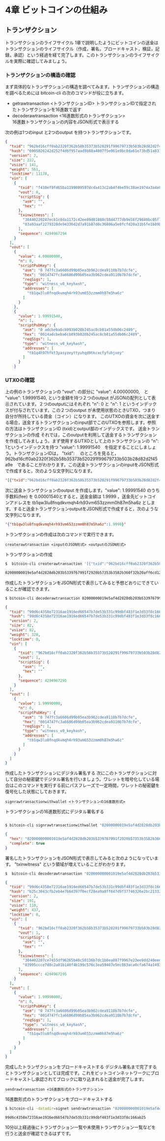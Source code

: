 # 4章 ビットコインの仕組み

## トランザクション

トランザクションのライフサイクル
1章で説明したようにビットコインの送金はトランザクションのライフサイクル（作成，署名，ブロードキャスト，検証，記録，承認）という経過を経て完了します。このトランザクションのライフサイクルを実際に確認してみましょう。

### トランザクションの構造の確認

まず具体的なトランザクションの構造を調べてみます。トランザクションの構造を調べるためには bitcoin-cli の次のコマンドが役に立ちます。

* getrawtransaction <トランザクションID> 
トランザクションIDで指定されたトランザクションを16進数で返す
* decoderawtransaction <16進数形式のトランザクション> 	
16進数トランザクションの内容をJSON形式で表示する

次の例は1つのinput と2つのoutput を持つトランザクションです。

```json
{
  "txid": "962bd16cff0ab2320f362b58b35373b520291f99679733b503b28d82d2f45a9e",
  "hash": "6905826242d252f4d6f957aad9b88a4807f5e061e9bc8da61e73bd51a83119f7",
  "version": 2,
  "size": 222,
  "vsize": 141,
  "weight": 561,
  "locktime": 11178,
  "vin": [
    {
      "txid": "f410ef9fd65ba1199089597dcda413c2ab4f4be59c38ae1974a3a4e8f591e3cf",
      "vout": 0,
      "scriptSig": {
        "asm": "",
        "hex": ""
      },
      "txinwitness": [
        "30440220247ecb1c8da1172c42ee89d01880c58d4777db9e58f29840bc05f70fbcda2c43022026d2317478d839d710b075bff031e9fdd6259c1ce9af2d366da08b8d4630e0a201",
        "03a93aaf2279328de94336d2d7a91b87d0c36806a5e0fcfd20a31b5fe1b89b2e42"
      ],
      "sequence": 4294967294
    }
  ],
  "vout": [
    {
      "value": 4.00000000,
      "n": 0,
      "scriptPubKey": {
        "asm": "0 747fc3a6606d99b05ea3b962cdea9110b7b7dcfe",
        "hex": "0014747fc3a6606d99b05ea3b962cdea9110b7b7dcfe",
        "reqSigs": 1,
        "type": "witness_v0_keyhash",
        "addresses": [
          "tb1qw3lu8fnqdkvmqh4rh93vm653zzmm0h87m5ha6z"
        ]
      }
    },
    {
      "value": 1.99991540,
      "n": 1,
      "scriptPubKey": {
        "asm": "0 adcbeba6cb893b020b245ac8cb81a55db06c2489",
        "hex": "0014adcbeba6cb893b020b245ac8cb81a55db06c2489",
        "reqSigs": 1,
        "type": "witness_v0_keyhash",
        "addresses": [
          "tb1q4h97hfkt3yasyzeyttyvhqd9tkcxcfyfuhjxey"
        ]
      }
    }
```

### UTXOの確認

上の例のトランザクションの  "vout":  の部分に "value": 4.00000000,　と  "value": 1.99991540, という金額を持つ２つのoutput がJSONの配列として表示されています。２つのoutputにはそれぞれ  "n": 0 と  "n": 1 というインデックスが付与されています。この２つのoutput が未使用状態のときUTXO，つまり自分が所持している資金（コイン）になります。
このUTXOの資金を次に送金する場合，送金するトランザクションのinput部でこのUTXOを参照します。参照の方法はトランザクションID (txid)とoutput部のインデックスです。
送金トランザクションの作成
それでは，このoutputを利用して送金するトランザクションを作成してみましょう。まず使用するUTXOとして上のトランザクションの "n": 1というインデックスを持つ "value": 1.99991540　を指定することにしましょう。トランザクションIDは， "txid": 　のところを見ると，962bd16cff0ab2320f362b58b35373b520291f99679733b503b28d82d2f45a9e　であることがわかります。この送金トランザクションのinputをJSON形式で作成すると，次のような文字列になります。

```json
'[{"txid":"962bd16cff0ab2320f362b58b35373b520291f99679733b503b28d82d2f45a9e","vout":1}]' 
```

次に送金トランザクションのoutput を作成します。"value": 1.99991540 のうち手数料(fee) を 0.00001540とすると，送金金額は 1.9999 ，送金先ビットコインアドレスを tb1qw3lu8fnqdkvmqh4rh93vm653zzmm0h87m5ha6z とします。すると送金トランザクションoutputをJSON形式で作成すると，次のような文字列になります。

```json
'{"tb1qw3lu8fnqdkvmqh4rh93vm653zzmm0h87m5ha6z":1.9999}'
```

トランザクションの作成は次のコマンドで実行できます。

```
createrawtransaction <inputのJSON形式> <outputのJSON形式>
```

	
トランザクションの作成

```bash
$  bitcoin-cli createrawtransaction '[{"txid":"962bd16cff0ab2320f362b58b35373b520291f99679733b503b28d82d2f45a9e","vout":1}]' '{"tb1qw3lu8fnqdkvmqh4rh93vm653zzmm0h87m5ha6z":1.9999}'

02000000019e5af4d2828db203b5339767991f2920b57353b3582b360f32b20aff6cd12b960100000000ffffffff01f09aeb0b00000000160014747fc3a6606d99b05ea3b962cdea9110b7b7dcfe00000000
```

作成したトランザクションをJSON形式で表示してみると予想どおりにできていることが確認できます。

```bash
$ bitcoin-cli decoderawtransaction 02000000019e5af4d2828db203b5339767991f2920b57353b3582b360f32b20aff6cd12b960100000000ffffffff01802b530b00000000160014747fc3a6606d99b05ea3b962cdea9110b7b7dcfe00000000
```

```json
{
  "txid": "99d6c4358e72316ae1916ed66547b7de53b331c99dbf483f1e3d33f8c166ab25",
  "hash": "99d6c4358e72316ae1916ed66547b7de53b331c99dbf483f1e3d33f8c166ab25",
  "version": 2,
  "size": 82,
  "vsize": 82,
  "weight": 328,
  "locktime": 0,
  "vin": [
    {
      "txid": "962bd16cff0ab2320f362b58b35373b520291f99679733b503b28d82d2f45a9e",
      "vout": 1,
      "scriptSig": {
        "asm": "",
        "hex": ""
      },
      "sequence": 4294967295
    }
  ],
  "vout": [
    {
      "value": 1.99990000,
      "n": 0,
      "scriptPubKey": {
        "asm": "0 747fc3a6606d99b05ea3b962cdea9110b7b7dcfe",
        "hex": "0014747fc3a6606d99b05ea3b962cdea9110b7b7dcfe",
        "reqSigs": 1,
        "type": "witness_v0_keyhash",
        "addresses": [
          "tb1qw3lu8fnqdkvmqh4rh93vm653zzmm0h87m5ha6z"
        ]
      }
    }
  ]
}
```

作成したトランザクションにデジタル署名する
次にこのトランザクションに対して自分の秘密鍵でデジタル署名を行いましょう。ワレットを暗号化している場合はこのコマンドを実行する前にパスフレーズで一定時間，ワレットの秘密鍵を復号化した状態にしておきます。

```
signrawtransactionwithwallet <トランザクションの16進数形式>
```

トランザクションの16進数形式にデジタル署名する

```bash

$ bitcoin-cli signrawtransactionwithwallet "02000000019e5af4d2828db203b5339767991f2920b57353b3582b360f32b20aff6cd12b960100000000ffffffff01802b530b00000000160014747fc3a6606d99b05ea3b962cdea9110b7b7dcfe00000000"
```

```json
{
  "hex": "020000000001019e5af4d2828db203b5339767991f2920b57353b3582b360f32b20aff6cd12b960100000000ffffffff01f09aeb0b00000000160014747fc3a6606d99b05ea3b962cdea9110b7b7dcfe0247304402207ce7455df96265b40c50136b7dc1b8ea887f9967e23ee9dd240eedef5975b8b502200283cf9e9e6008b589d49b50c2ab908c9ae77df8b770fa6f35887e81ef298ad7012103995ccce7d8c2a81b140f4b199c576c3ea59407e5ec863aca0cfa674a14932a1900000000",
  "complete": true
}
```

署名したトランザクションをJSON形式で表示してみると次のようになっています。 "txinwitness" という領域が増えていることがわかります。

```bash
$  bitcoin-cli decoderawtransaction "020000000001019e5af4d2828db203b5339767991f2920b57353b3582b360f32b20aff6cd12b960100000000ffffffff01f09aeb0b00000000160014747fc3a6606d99b05ea3b962cdea9110b7b7dcfe0247304402207ce7455df96265b40c50136b7dc1b8ea887f9967e23ee9dd240eedef5975b8b502200283cf9e9e6008b589d49b50c2ab908c9ae77df8b770fa6f35887e81ef298ad7012103995ccce7d8c2a81b140f4b199c576c3ea59407e5ec863aca0cfa674a14932a1900000000"
```
```json
{
  "txid": "99d6c4358e72316ae1916ed66547b7de53b331c99dbf483f1e3d33f8c166ab25",
  "hash": "b25c3043cfb2eb4e766d397f0ecf28ea9a8ff647d9f37746326e2bc21332d804",
  "version": 2,
  "size": 191,
  "vsize": 110,
  "weight": 437,
  "locktime": 0,
  "vin": [
    {
      "txid": "962bd16cff0ab2320f362b58b35373b520291f99679733b503b28d82d2f45a9e",
      "vout": 1,
      "scriptSig": {
        "asm": "",
        "hex": ""
      },
      "txinwitness": [
        "304402207ce7455df96265b40c50136b7dc1b8ea887f9967e23ee9dd240eedef5975b8b502200283cf9e9e6008b589d49b50c2ab908c9ae77df8b770fa6f35887e81ef298ad701",
        "03995ccce7d8c2a81b140f4b199c576c3ea59407e5ec863aca0cfa674a14932a19"
      ],
      "sequence": 4294967295
    }
  ],
  "vout": [
    {
      "value": 1.99990000,
      "n": 0,
      "scriptPubKey": {
        "asm": "0 747fc3a6606d99b05ea3b962cdea9110b7b7dcfe",
        "hex": "0014747fc3a6606d99b05ea3b962cdea9110b7b7dcfe",
        "reqSigs": 1,
        "type": "witness_v0_keyhash",
        "addresses": [
          "tb1qw3lu8fnqdkvmqh4rh93vm653zzmm0h87m5ha6z"
        ]
      }
    }
  ]
}
```

完成したトランザクションをブロードキャストする
デジタル署名まで完了するとトランザクションとしては完成です。これをビットコインネットワークにブロードキャストし承認されてブロックに取り込まれると送金が完了します。

```
sendrawtransaction <16進数形式のトランザクション>
```

16進数形式のトランザクションをブロードキャストする

```bash
$ bitcoin-cli -datadir=signet sendrawtransaction "020000000001019e5af4d2828db203b5339767991f2920b57353b3582b360f32b20aff6cd12b960100000000ffffffff01f09aeb0b00000000160014747fc3a6606d99b05ea3b962cdea9110b7b7dcfe0247304402207ce7455df96265b40c50136b7dc1b8ea887f9967e23ee9dd240eedef5975b8b502200283cf9e9e6008b589d49b50c2ab908c9ae77df8b770fa6f35887e81ef298ad7012103995ccce7d8c2a81b140f4b199c576c3ea59407e5ec863aca0cfa674a14932a1900000000"

99d6c4358e72316ae1916ed66547b7de53b331c99dbf483f1e3d33f8c166ab25
```

10分以上経過後にトランザクション一覧や未使用トランザクション一覧などを行うと送金が確認できるはずです。
